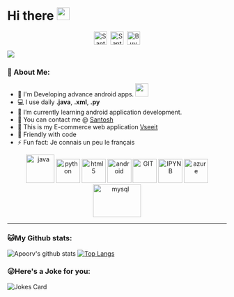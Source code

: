 # Hi there <img src="https://github.com/TheDudeThatCode/TheDudeThatCode/blob/master/Assets/Hi.gif" width="29px">
<p align="center">
<a href="https://twitter.com/santosh2001m" target="blank"><img align="center" src="https://cdn.jsdelivr.net/npm/simple-icons@3.0.1/icons/twitter.svg" alt="Santosh_M" height="30" width="30" /></a>&nbsp;
<a href="https://linkedin.com/in/santoshm2603" target="blank"><img align="center" src="https://cdn.jsdelivr.net/npm/simple-icons@3.0.1/icons/linkedin.svg" alt="Santosh_M" height="30" width="30" /></a>&nbsp;
<a href="https://www.buymeacoffee.com/santoshdev"><img align="center" alt="Buy me a Coffee" width="30px" src="https://cdn.jsdelivr.net/npm/simple-icons@3.0.1/icons/buymeacoffee.svg" /></a>
</p>

![](https://camo.githubusercontent.com/992babdffd8c74a1502de375fbdf7e4d54773242/68747470733a2f2f6d656469612e67697068792e636f6d2f6d656469612f53576f536b4e36447854737a71494b4571762f67697068792e676966)

### 🤵 About Me:
- 🏦 I'm Developing advance android apps. 
      <img src="https://media.giphy.com/media/WUlplcMpOCEmTGBtBW/giphy.gif" width="30">
- 💻 I use daily **.java**, **.xml**, **.py**
- 🌱 I’m currently learning android application development.
- 💬 You can contact me @ [Santosh](https://instagram.com/s_a_n_t_h_u_u_)
- 📝 This is my E-commerce web application [Vseeit](https://Vseeit.tech)
- 👯 Friendly with code 
- ⚡ Fun fact: Je connais un peu le français

<p align="center">
      <img src="https://www.vectorlogo.zone/logos/java/java-icon.svg" alt="java" width="65" height="65"/> 
      <img src="https://www.vectorlogo.zone/logos/python/python-icon.svg" alt="python" width="55" height="55"/>
      <img src="https://www.vectorlogo.zone/logos/html5/html5-icon.svg" alt="html5" width="55" height="55"/>
      <img src="https://www.vectorlogo.zone/logos/android/android-icon.svg" alt="android" width="55" height="55"/>
      <img src="https://www.vectorlogo.zone/logos/git-scm/git-scm-icon.svg" alt="GIT" width="55" height="55"/> 
      <img src="https://www.vectorlogo.zone/logos/jupyter/jupyter-icon.svg" alt="IPYNB" width="55" height="55"/> 
      <img src="https://www.vectorlogo.zone/logos/microsoft_azure/microsoft_azure-icon.svg" alt="azure" width="55" height="55"/> 
      <img src="https://www.vectorlogo.zone/logos/mysql/mysql-ar21.svg" alt="mysql" width="110" height="75"/> 
</p>

---
### 🐱My Github stats:
![Apoorv's github stats](https://github-readme-stats.vercel.app/api?username=santoshsandhu&show_icons=true&title_color=ffc857&icon_color=8ac926&text_color=daf7dc&bg_color=151515&hide=["stars"])
[![Top Langs](https://github-readme-stats.vercel.app/api/top-langs/?username=santoshsandhu&layout=compact&text_color=daf7dc&bg_color=151515)](https://github.com/santoshsandhu/github-readme-stats)


### 😜Here's a Joke for you:
<img src="https://readme-jokes.vercel.app/api" alt="Jokes Card" />

